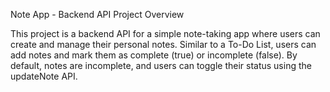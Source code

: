 Note App - Backend API
Project Overview

This project is a backend API for a simple note-taking app where users can create and manage their personal notes. Similar to a To-Do List, users can add notes and mark them as complete (true) or incomplete (false). By default, notes are incomplete, and users can toggle their status using the updateNote API.
